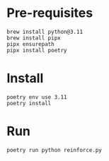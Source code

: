 # Pre-requisites
```
brew install python@3.11
brew install pipx
pipx ensurepath
pipx install poetry
```

# Install
```
poetry env use 3.11
poetry install
```

# Run
```
poetry run python reinforce.py
```